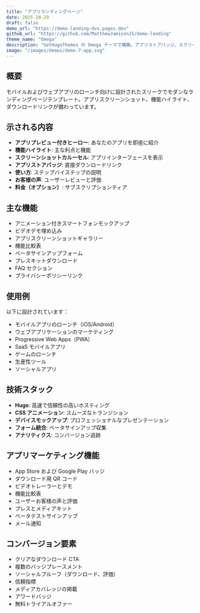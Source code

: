 ```yaml
---
title: "アプリランディングページ"
date: 2025-10-29
draft: false
demo_url: "https://demo-landing-dvx.pages.dev"
github_url: "https://github.com/MatthewJamisonJS/demo-landing"
theme_name: "Omega"
description: "GetHugoThemes の Omega テーマで構築。アプリストアバッジ、スクリーンショット、機能紹介を備えた最新アプリランディングページ。"
image: "/images/demos/demo-7-app.svg"
---
```


## 概要

モバイルおよびウェブアプリのローンチ向けに設計されたスリークでモダンなランディングページテンプレート。アプリスクリーンショット、機能ハイライト、ダウンロードリンクが備わっています。

## 示される内容

- **アプリプレビュー付きヒーロー**: あなたのアプリを即座に紹介
- **機能ハイライト**: 主な利点と機能
- **スクリーンショットカルーセル**: アプリインターフェースを表示
- **アプリストアバッジ**: 直接ダウンロードリンク
- **使い方**: ステップバイステップの説明
- **お客様の声**: ユーザーレビューと評価
- **料金（オプション）**: サブスクリプションティア

## 主な機能

- アニメーション付きスマートフォンモックアップ
- ビデオデモ埋め込み
- アプリスクリーンショットギャラリー
- 機能比較表
- ベータサインアップフォーム
- プレスキットダウンロード
- FAQ セクション
- プライバシーポリシーリンク

## 使用例

以下に設計されています：
- モバイルアプリのローンチ（iOS/Android）
- ウェブアプリケーションのマーケティング
- Progressive Web Apps（PWA）
- SaaS モバイルアプリ
- ゲームのローンチ
- 生産性ツール
- ソーシャルアプリ

## 技術スタック

- **Hugo**: 高速で信頼性の高いホスティング
- **CSS アニメーション**: スムーズなトランジション
- **デバイスモックアップ**: プロフェッショナルなプレゼンテーション
- **フォーム統合**: ベータサインアップ収集
- **アナリティクス**: コンバージョン追跡

## アプリマーケティング機能

- App Store および Google Play バッジ
- ダウンロード用 QR コード
- ビデオトレーラーとデモ
- 機能比較表
- ユーザーお客様の声と評価
- プレスとメディアキット
- ベータテストサインアップ
- メール通知

## コンバージョン要素

- クリアなダウンロード CTA
- 複数のバッジプレースメント
- ソーシャルプルーフ（ダウンロード、評価）
- 信頼指標
- メディアカバレッジの掲載
- アワードバッジ
- 無料トライアルオファー
